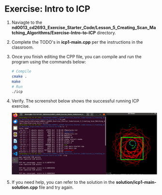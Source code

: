 # Exercise: Intro to ICP

1. Naviagte to the **nd0013_cd2693_Exercise_Starter_Code/Lesson_5_Creating_Scan_Matching_Algorithms/Exercise-Intro-to-ICP** directory. 


2. Complete the TODO's in **icp1-main.cpp** per the instructions in the classroom. 


3. Once you finish editing the CPP file, you can compile and run the program using the commands below: 
    ```bash
    # Compile
    cmake .
    make
    # Run
    ./icp
    ```

4. Verify. The screenshot below shows the successful running ICP exercise.

    ![A screenshot of successful running ICP exercise.](../../assets/L5_1.png)


5. If you need help, you can refer to the solution in the **solution/icp1-main-solution.cpp** file and try again. 